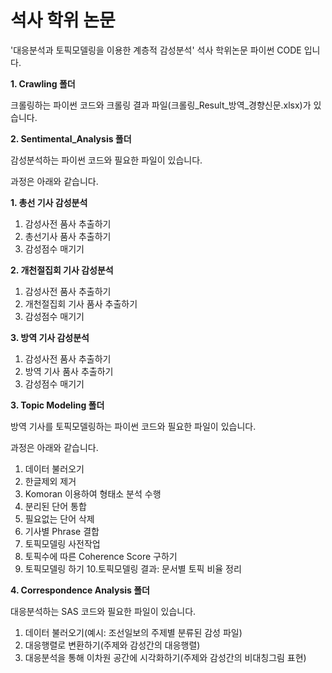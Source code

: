 # 석사 학위 논문 #
'대응분석과 토픽모델링을 이용한 계층적 감성분석' 석사 학위논문 파이썬 CODE 입니다.

**1. Crawling 폴더**

크롤링하는 파이썬 코드와 크롤링 결과 파일(크롤링_Result_방역_경향신문.xlsx)가 있습니다.

**2. Sentimental_Analysis 폴더**

감성분석하는 파이썬 코드와 필요한 파일이 있습니다.

과정은 아래와 같습니다.

**1. 총선 기사 감성분석**
  1) 감성사전 품사 추출하기
  2) 총선기사 품사 추출하기
  3) 감성점수 매기기

**2. 개천절집회 기사 감성분석**
  1) 감성사전 품사 추출하기
  2) 개천절집회 기사 품사 추출하기
  3) 감성점수 매기기

**3. 방역 기사 감성분석**
  1) 감성사전 품사 추출하기
  2) 방역 기사 품사 추출하기
  3) 감성점수 매기기

**3. Topic Modeling 폴더**

방역 기사를 토픽모델링하는 파이썬 코드와 필요한 파일이 있습니다.

과정은 아래와 같습니다.

1. 데이터 불러오기
2. 한글제외 제거
3. Komoran 이용하여 형태소 분석 수행
4. 분리된 단어 통합
5. 필요없는 단어 삭제
6. 기사별 Phrase 결합
7. 토픽모델링 사전작업
8. 토픽수에 따른 Coherence Score 구하기
9. 토픽모델링 하기
10.토픽모델링 결과: 문서별 토픽 비율 정리

**4. Correspondence Analysis 폴더**

대응분석하는 SAS 코드와 필요한 파일이 있습니다.

1. 데이터 불러오기(예시: 조선일보의 주제별 분류된 감성 파일)
2. 대응행렬로 변환하기(주제와 감성간의 대응행렬)
3. 대응분석을 통해 이차원 공간에 시각화하기(주제와 감성간의 비대칭그림 표현)
